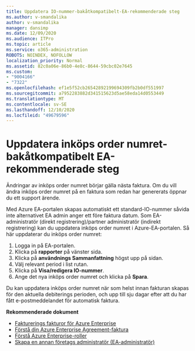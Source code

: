 ```yaml
---
title: Uppdatera IO-nummer-bakåtkompatibelt-EA-rekommenderade steg
ms.author: v-smandalika
author: v-smandalika
manager: dansimp
ms.date: 12/09/2020
ms.audience: ITPro
ms.topic: article
ms.service: o365-administration
ROBOTS: NOINDEX, NOFOLLOW
localization_priority: Normal
ms.assetid: 82c0a06e-86b0-4e8c-8644-59cbc02e7645
ms.custom:
- "9004166"
- "7322"
ms.openlocfilehash: ef1e5f52cb26542892199694309fb2b0df551997
ms.sourcegitcommit: a7952283882d341515623d5ae58eda14d0553449
ms.translationtype: MT
ms.contentlocale: sv-SE
ms.lasthandoff: 12/10/2020
ms.locfileid: "49679596"
---
```

# <a name="update-purchase-order-number---legacy-ea---recommended-steps"></a>Uppdatera inköps order numret-bakåtkompatibelt EA-rekommenderade steg

Ändringar av inköps order numret börjar gälla nästa faktura. Om du vill ändra inköps order numret på en faktura som redan har genererats öppnar du ett support ärende. 

Med Azure EA-portalen skapas automatiskt ett standard-IO-nummer såvida inte alternativet EA admin anger ett före faktura datum. Som EA-administratör (direkt registrering)/partner administratör (indirekt registrering) kan du uppdatera inköps order numret i Azure-EA-portalen. Så här uppdaterar du inköps order numret:

1. Logga in på EA-portalen.
2. Klicka på **rapporter** på vänster sida.
3. Klicka på **användnings Sammanfattning** högst upp på sidan.
4. Välj relevant period i list rutan.
5. Klicka på **Visa/redigera IO-nummer**.
6. Ange det nya inköps order numret och klicka på **Spara**.

Du kan uppdatera inköps order numret när som helst innan fakturan skapas för den aktuella debiterings perioden, och upp till sju dagar efter att du har fått e-postmeddelandet för automatisk faktura. 

**Rekommenderade dokument**

- [Fakturerings fakturor för Azure Enterprise](https://docs.microsoft.com/azure/cost-management-billing/manage/ea-portal-enrollment-invoices) 
- [Förstå din Azure Enterprise Agreement-faktura](https://docs.microsoft.com/azure/cost-management-billing/understand/review-enterprise-agreement-bill)  
- [Förstå Azure Enterprise-roller](https://docs.microsoft.com/azure/cost-management-billing/manage/understand-ea-roles#add-a-new-enterprise-administrator) 
- [Skapa en annan företags administratör (EA-administratör)](https://docs.microsoft.com/azure/cost-management-billing/manage/ea-portal-administration#create-another-enterprise-administrator)
